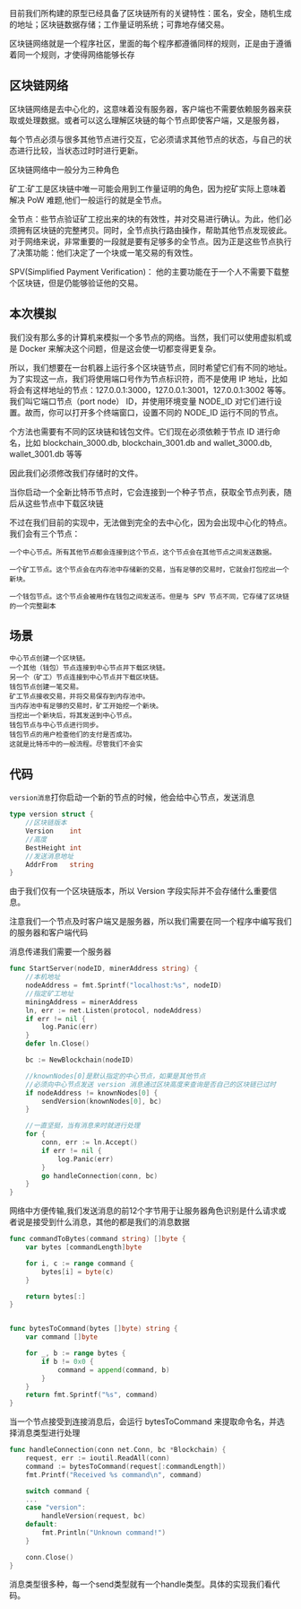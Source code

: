 目前我们所构建的原型已经具备了区块链所有的关键特性：匿名，安全，随机生成的地址；区块链数据存储；工作量证明系统；可靠地存储交易。

区块链网络就是一个程序社区，里面的每个程序都遵循同样的规则，正是由于遵循着同一个规则，才使得网络能够长存

## 区块链网络

区块链网络是去中心化的，这意味着没有服务器，客户端也不需要依赖服务器来获取或处理数据。或者可以这么理解区块链的每个节点即使客户端，又是服务器，

每个节点必须与很多其他节点进行交互，它必须请求其他节点的状态，与自己的状态进行比较，当状态过时时进行更新。

区块链网络中一般分为三种角色


矿工:矿工是区块链中唯一可能会用到工作量证明的角色，因为挖矿实际上意味着解决 PoW 难题,他们一般运行的就是全节点。

全节点：些节点验证矿工挖出来的块的有效性，并对交易进行确认。为此，他们必须拥有区块链的完整拷贝。同时，全节点执行路由操作，帮助其他节点发现彼此。对于网络来说，非常重要的一段就是要有足够多的全节点。因为正是这些节点执行了决策功能：他们决定了一个块或一笔交易的有效性。

SPV(Simplified Payment Verification)： 他的主要功能在于一个人不需要下载整个区块链，但是仍能够验证他的交易。


## 本次模拟
我们没有那么多的计算机来模拟一个多节点的网络。当然，我们可以使用虚拟机或是 Docker 来解决这个问题，但是这会使一切都变得更复杂。

所以，我们想要在一台机器上运行多个区块链节点，同时希望它们有不同的地址。为了实现这一点，我们将使用端口号作为节点标识符，而不是使用 IP 地址，比如将会有这样地址的节点：127.0.0.1:3000，127.0.0.1:3001，127.0.0.1:3002 等等。我们叫它端口节点（port node） ID，并使用环境变量 NODE_ID 对它们进行设置。故而，你可以打开多个终端窗口，设置不同的 NODE_ID 运行不同的节点。

个方法也需要有不同的区块链和钱包文件。它们现在必须依赖于节点 ID 进行命名，比如 blockchain_3000.db, blockchain_3001.db and wallet_3000.db, wallet_3001.db 等等

因此我们必须修改我们存储时的文件。

当你启动一个全新比特币节点时，它会连接到一个种子节点，获取全节点列表，随后从这些节点中下载区块链

不过在我们目前的实现中，无法做到完全的去中心化，因为会出现中心化的特点。我们会有三个节点：
```shell
一个中心节点。所有其他节点都会连接到这个节点，这个节点会在其他节点之间发送数据。

一个矿工节点。这个节点会在内存池中存储新的交易，当有足够的交易时，它就会打包挖出一个新块。

一个钱包节点。这个节点会被用作在钱包之间发送币。但是与 SPV 节点不同，它存储了区块链的一个完整副本
```


## 场景

```shell
中心节点创建一个区块链。
一个其他（钱包）节点连接到中心节点并下载区块链。
另一个（矿工）节点连接到中心节点并下载区块链。
钱包节点创建一笔交易。
矿工节点接收交易，并将交易保存到内存池中。
当内存池中有足够的交易时，矿工开始挖一个新块。
当挖出一个新块后，将其发送到中心节点。
钱包节点与中心节点进行同步。
钱包节点的用户检查他们的支付是否成功。
这就是比特币中的一般流程。尽管我们不会实

```

## 代码

`version消息`打你启动一个新的节点的时候，他会给中心节点，发送消息
```go
type version struct {
    //区块链版本
    Version    int
    //高度
    BestHeight int
    //发送消息地址
    AddrFrom   string
}
```
由于我们仅有一个区块链版本，所以 Version 字段实际并不会存储什么重要信息。

注意我们一个节点及时客户端又是服务器，所以我们需要在同一个程序中编写我们的服务器和客户端代码

消息传递我们需要一个服务器
```go
func StartServer(nodeID, minerAddress string) {
    //本机地址
    nodeAddress = fmt.Sprintf("localhost:%s", nodeID)
    //指定矿工地址
	miningAddress = minerAddress
	ln, err := net.Listen(protocol, nodeAddress)
	if err != nil {
		log.Panic(err)
	}
	defer ln.Close()

	bc := NewBlockchain(nodeID)

    //knownNodes[0]是默认指定的中心节点，如果是其他节点
    //必须向中心节点发送 version 消息通过区块高度来查询是否自己的区块链已过时
	if nodeAddress != knownNodes[0] {
		sendVersion(knownNodes[0], bc)
	}

    //一直坚挺，当有消息来时就进行处理
	for {
		conn, err := ln.Accept()
		if err != nil {
			log.Panic(err)
        }
		go handleConnection(conn, bc)
	}
}

```

网络中方便传输,我们发送消息的前12个字节用于让服务器角色识别是什么请求或者说是接受到什么消息，其他的都是我们的消息数据
```go
func commandToBytes(command string) []byte {
    var bytes [commandLength]byte

    for i, c := range command {
        bytes[i] = byte(c)
    }

    return bytes[:]
}


func bytesToCommand(bytes []byte) string {
    var command []byte

    for _, b := range bytes {
        if b != 0x0 {
            command = append(command, b)
        }
    }
    return fmt.Sprintf("%s", command)
}
```


当一个节点接受到连接消息后，会运行 bytesToCommand 来提取命令名，并选择消息类型进行处理
```go
func handleConnection(conn net.Conn, bc *Blockchain) {
    request, err := ioutil.ReadAll(conn)
    command := bytesToCommand(request[:commandLength])
    fmt.Printf("Received %s command\n", command)

    switch command {
    ...
    case "version":
        handleVersion(request, bc)
    default:
        fmt.Println("Unknown command!")
    }

    conn.Close()
}
```

消息类型很多种，每一个send类型就有一个handle类型。具体的实现我们看代码。